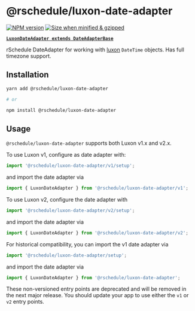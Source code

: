 # @rschedule/luxon-date-adapter

[![NPM version](https://flat.badgen.net/npm/v/@rschedule/luxon-date-adapter)](https://www.npmjs.com/package/@rschedule/luxon-date-adapter) [![Size when minified & gzipped](https://flat.badgen.net/bundlephobia/minzip/@rschedule/luxon-date-adapter)](https://www.npmjs.com/package/@rschedule/luxon-date-adapter)

**[`LuxonDateAdapter extends DateAdapterBase`](./1.%20Overview.md#dateadapterbase)**

rSchedule DateAdapter for working with [luxon](https://moment.github.io/luxon/) `DateTime` objects. Has full timezone support.

## Installation

```bash
yarn add @rschedule/luxon-date-adapter

# or

npm install @rschedule/luxon-date-adapter
```

## Usage

`@rschedule/luxon-date-adapter` supports both Luxon v1.x and v2.x.

To use Luxon v1, configure as date adapter with:

```typescript
import '@rschedule/luxon-date-adapter/v1/setup';
```

and import the date adapter via

```ts
import { LuxonDateAdapter } from '@rschedule/luxon-date-adapter/v1';
```

To use Luxon v2, configure the date adapter with

```typescript
import '@rschedule/luxon-date-adapter/v2/setup';
```

and import the date adapter via

```ts
import { LuxonDateAdapter } from '@rschedule/luxon-date-adapter/v2';
```

For historical compatibility, you can import the v1 date adapter via

```typescript
import '@rschedule/luxon-date-adapter/setup';
```

and import the date adapter via

```ts
import { LuxonDateAdapter } from '@rschedule/luxon-date-adapter';
```

These non-versioned entry points are deprecated and will be removed in the next major release. You should update your app to use either the `v1` or `v2` entry points.
